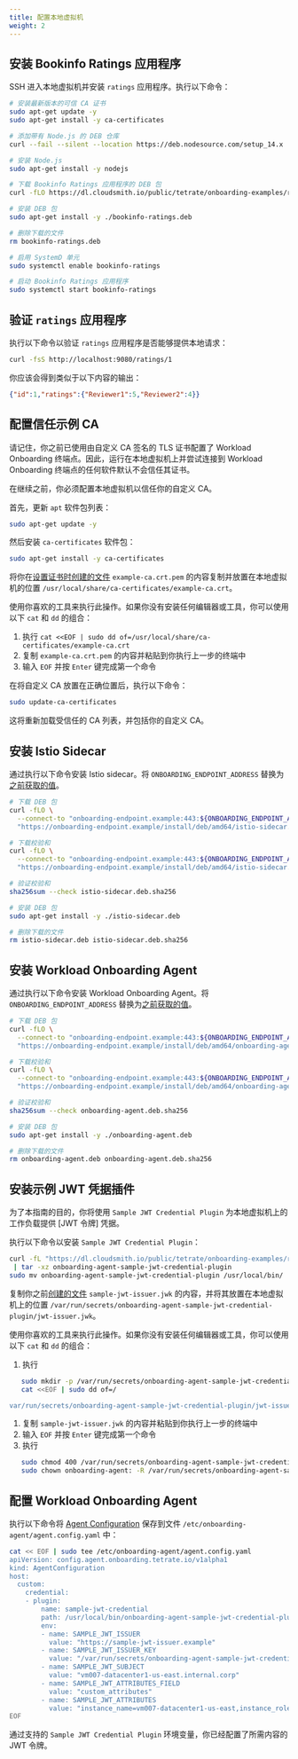 ```yaml
---
title: 配置本地虚拟机
weight: 2
---
```


## 安装 Bookinfo Ratings 应用程序

SSH 进入本地虚拟机并安装 `ratings` 应用程序。执行以下命令：

```bash
# 安装最新版本的可信 CA 证书
sudo apt-get update -y
sudo apt-get install -y ca-certificates

# 添加带有 Node.js 的 DEB 仓库
curl --fail --silent --location https://deb.nodesource.com/setup_14.x | sudo bash -

# 安装 Node.js
sudo apt-get install -y nodejs

# 下载 Bookinfo Ratings 应用程序的 DEB 包
curl -fLO https://dl.cloudsmith.io/public/tetrate/onboarding-examples/raw/files/bookinfo-ratings.deb

# 安装 DEB 包
sudo apt-get install -y ./bookinfo-ratings.deb

# 删除下载的文件
rm bookinfo-ratings.deb

# 启用 SystemD 单元
sudo systemctl enable bookinfo-ratings

# 启动 Bookinfo Ratings 应用程序
sudo systemctl start bookinfo-ratings
```

## 验证 `ratings` 应用程序

执行以下命令以验证 `ratings` 应用程序是否能够提供本地请求：

```bash
curl -fsS http://localhost:9080/ratings/1
```

你应该会得到类似于以下内容的输出：

```json
{"id":1,"ratings":{"Reviewer1":5,"Reviewer2":4}}
```

## 配置信任示例 CA

请记住，你之前已使用由自定义 CA 签名的 TLS 证书配置了 Workload Onboarding 终端点。因此，运行在本地虚拟机上并尝试连接到 Workload Onboarding 终端点的任何软件默认不会信任其证书。

在继续之前，你必须配置本地虚拟机以信任你的自定义 CA。

首先，更新 `apt` 软件包列表：

```bash
sudo apt-get update -y
```

然后安装 `ca-certificates` 软件包：

```bash
sudo apt-get install -y ca-certificates
```

将你在[设置证书时创建的文件](../../../aws-ec2/enable-workload-onboarding) `example-ca.crt.pem` 的内容复制并放置在本地虚拟机的位置 `/usr/local/share/ca-certificates/example-ca.crt`。

使用你喜欢的工具来执行此操作。如果你没有安装任何编辑器或工具，你可以使用以下 `cat` 和 `dd` 的组合：

1. 执行 `cat <<EOF | sudo dd of=/usr/local/share/ca-certificates/example-ca.crt`
1. 复制 `example-ca.crt.pem` 的内容并粘贴到你执行上一步的终端中
1. 输入 `EOF` 并按 `Enter` 键完成第一个命令

在将自定义 CA 放置在正确位置后，执行以下命令：

```bash
sudo update-ca-certificates
```

这将重新加载受信任的 CA 列表，并包括你的自定义 CA。

## 安装 Istio Sidecar

通过执行以下命令安装 Istio sidecar。将 `ONBOARDING_ENDPOINT_ADDRESS` 替换为[之前获取的值](../../aws-ec2/enable-workload-onboarding)。

```bash
# 下载 DEB 包
curl -fLO \
  --connect-to "onboarding-endpoint.example:443:${ONBOARDING_ENDPOINT_ADDRESS}:443" \
  "https://onboarding-endpoint.example/install/deb/amd64/istio-sidecar.deb"

# 下载校验和
curl -fLO \
  --connect-to "onboarding-endpoint.example:443:${ONBOARDING_ENDPOINT_ADDRESS}:443" \
  "https://onboarding-endpoint.example/install/deb/amd64/istio-sidecar.deb.sha256"

# 验证校验和
sha256sum --check istio-sidecar.deb.sha256

# 安装 DEB 包
sudo apt-get install -y ./istio-sidecar.deb

# 删除下载的文件
rm istio-sidecar.deb istio-sidecar.deb.sha256
```

## 安装 Workload Onboarding Agent

通过执行以下命令安装 Workload Onboarding Agent。将 `ONBOARDING_ENDPOINT_ADDRESS` 替换为[之前获取的值](../../aws-ec2/enable-workload-onboarding)。

```bash
# 下载 DEB 包
curl -fLO \
  --connect-to "onboarding-endpoint.example:443:${ONBOARDING_ENDPOINT_ADDRESS}:443" \
  "https://onboarding-endpoint.example/install/deb/amd64/onboarding-agent.deb"

# 下载校验和
curl -fLO \
  --connect-to "onboarding-endpoint.example:443:${ONBOARDING_ENDPOINT_ADDRESS}:443" \
  "https://onboarding-endpoint.example/install/deb/amd64/onboarding-agent.deb.sha256"

# 验证校验和
sha256sum --check onboarding-agent.deb.sha256

# 安装 DEB 包
sudo apt-get install -y ./onboarding-agent.deb

# 删除下载的文件
rm onboarding-agent.deb onboarding-agent.deb.sha256
```

## 安装示例 JWT 凭据插件

为了本指南的目的，你将使用 `Sample JWT Credential Plugin` 为本地虚拟机上的工作负载提供 [JWT 令牌] 凭据。

执行以下命令以安装 `Sample JWT Credential Plugin`：

```bash
curl -fL "https://dl.cloudsmith.io/public/tetrate/onboarding-examples/raw/files/onboarding-agent-sample-jwt-credential-plugin_0.0.1_$(uname -s)_$(uname -m).tar.gz" \
 | tar -xz onboarding-agent-sample-jwt-credential-plugin
sudo mv onboarding-agent-sample-jwt-credential-plugin /usr/local/bin/
```

复制你之前[创建的文件](../configure-workload-onboarding) `sample-jwt-issuer.jwk` 的内容，并将其放置在本地虚拟机上的位置 `/var/run/secrets/onboarding-agent-sample-jwt-credential-plugin/jwt-issuer.jwk`。

使用你喜欢的工具来执行此操作。如果你没有安装任何编辑器或工具，你可以使用以下 `cat` 和 `dd` 的组合：

1. 执行
```bash
   sudo mkdir -p /var/run/secrets/onboarding-agent-sample-jwt-credential-plugin/
   cat <<EOF | sudo dd of=/

var/run/secrets/onboarding-agent-sample-jwt-credential-plugin/jwt-issuer.jwk
```
1. 复制 `sample-jwt-issuer.jwk` 的内容并粘贴到你执行上一步的终端中
1. 输入 `EOF` 并按 `Enter` 键完成第一个命令
1. 执行
```bash
   sudo chmod 400 /var/run/secrets/onboarding-agent-sample-jwt-credential-plugin/jwt-issuer.jwk
   sudo chown onboarding-agent: -R /var/run/secrets/onboarding-agent-sample-jwt-credential-plugin/
```

## 配置 Workload Onboarding Agent

执行以下命令将 [Agent Configuration](../../../../../refs/onboarding/config/agent/v1alpha1/agent-configuration) 保存到文件 `/etc/onboarding-agent/agent.config.yaml` 中：

```bash
cat << EOF | sudo tee /etc/onboarding-agent/agent.config.yaml
apiVersion: config.agent.onboarding.tetrate.io/v1alpha1
kind: AgentConfiguration
host:
  custom:
    credential:
    - plugin:
        name: sample-jwt-credential
        path: /usr/local/bin/onboarding-agent-sample-jwt-credential-plugin
        env:
        - name: SAMPLE_JWT_ISSUER
          value: "https://sample-jwt-issuer.example"
        - name: SAMPLE_JWT_ISSUER_KEY
          value: "/var/run/secrets/onboarding-agent-sample-jwt-credential-plugin/jwt-issuer.jwk"
        - name: SAMPLE_JWT_SUBJECT
          value: "vm007-datacenter1-us-east.internal.corp"
        - name: SAMPLE_JWT_ATTRIBUTES_FIELD
          value: "custom_attributes"
        - name: SAMPLE_JWT_ATTRIBUTES
          value: "instance_name=vm007-datacenter1-us-east,instance_role=app-ratings,region=us-east"
EOF
```

通过支持的 `Sample JWT Credential Plugin` 环境变量，你已经配置了所需内容的 JWT 令牌。

